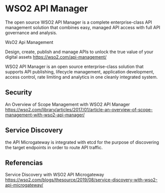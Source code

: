 # WSO2 API Manager

The open source WSO2 API Manager is a complete enterprise-class API management solution that combines easy, managed API access with full API governance and analysis.


WsO2 Api Management

Design, create, publish and manage APIs to unlock the true value of your digital assets
https://wso2.com/api-management/

WSO2 API Manager is an open source enterprise-class solution that supports API publishing, lifecycle management, application development, access control, rate limiting and analytics in one cleanly integrated system.


## Security


An Overview of Scope Management with WSO2 API Manager 
https://wso2.com/library/articles/2017/01/article-an-overview-of-scope-management-with-wso2-api-manager/

## Service Discovery

 the API Microgateway is integrated with etcd for the purpose of discovering the target endpoints in order to route API traffic. 

## Referencias

Service Discovery with WSO2 API Microgateway
https://wso2.com/blogs/thesource/2019/08/service-discovery-with-wso2-api-microgateway/
 
